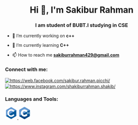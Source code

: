 <h1 align="center">Hi 👋, I'm Sakibur Rahman</h1>
<h3 align="center">I am student of BUBT.I studying in CSE</h3>

- 🔭 I’m currently working on **c++**

- 🌱 I’m currently learning **C++**

- 📫 How to reach me **sakiburrahman429@gmail.com**

<h3 align="left">Connect with me:</h3>
<p align="left">
<a href="https://fb.com/https://web.facebook.com/sakibur.rahman.picchi/" target="blank"><img align="center" src="https://raw.githubusercontent.com/rahuldkjain/github-profile-readme-generator/master/src/images/icons/Social/facebook.svg" alt="https://web.facebook.com/sakibur.rahman.picchi/" height="30" width="40" /></a>
<a href="https://instagram.com/https://www.instagram.com/shakiburrahman.shakib/" target="blank"><img align="center" src="https://raw.githubusercontent.com/rahuldkjain/github-profile-readme-generator/master/src/images/icons/Social/instagram.svg" alt="https://www.instagram.com/shakiburrahman.shakib/" height="30" width="40" /></a>
</p>

<h3 align="left">Languages and Tools:</h3>
<p align="left"> <a href="https://www.cprogramming.com/" target="_blank" rel="noreferrer"> <img src="https://raw.githubusercontent.com/devicons/devicon/master/icons/c/c-original.svg" alt="c" width="40" height="40"/> </a> <a href="https://www.w3schools.com/cpp/" target="_blank" rel="noreferrer"> <img src="https://raw.githubusercontent.com/devicons/devicon/master/icons/cplusplus/cplusplus-original.svg" alt="cplusplus" width="40" height="40"/> </a> </p>
